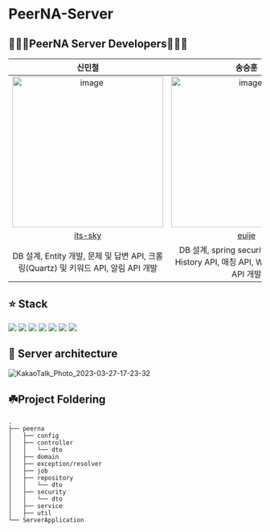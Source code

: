 # PeerNA-Server

## 👨🏻‍💻PeerNA Server Developers👨🏻‍💻

| 신민철 | 송승훈 |
| :---------:|:----------:|
|<img width="300" alt="image" src="https://avatars.githubusercontent.com/u/48898994?s=400&u=7ced4be7b2af430c876d1453fa5f4f028a9902f9&v=4"> | <img width="300"  alt="image" src="https://avatars.githubusercontent.com/u/45088611?v=4"> | 
| [its-sky](https://github.com/its-sky) | [euije](https://github.com/sseunghoon) |
| DB 설계, Entity 개발, 문제 및 답변 API, 크롤링(Quartz) 및 키워드 API, 알림 API 개발 | DB 설계, spring security, 소셜 로그인, History API, 매칭 API, Web Socket 채팅 API 개발 |


## ⭐ Stack
<img src="https://img.shields.io/badge/Spring-6db33f?style=flat&logo=Spring&logoColor=FFFFFF"/> <img src="https://img.shields.io/badge/SpringBoot-6db33f?style=flat&logo=Spring Boot&logoColor=FFFFFF"/> 
<img src="https://img.shields.io/badge/Java-e6e6fa?style=flat&logo=OpenJDK&logoColor=000000"/>
<img src="https://img.shields.io/badge/MariaDB-003545?style=flat&logo=MariaDB&logoColor=FFFFFF"/>
<img src="https://img.shields.io/badge/Redis-DC382D?style=flat&logo=Redis&logoColor=FFFFFF"/>
<img src="https://img.shields.io/badge/AWS-232F3E?style=flat&logo=Amazon AWS&logoColor=FFFFFF"/>
<img src="https://img.shields.io/badge/Docker-FFFFFF?style=flat&logo=Docker&logoColor=2496ED"/>

## 📌 Server architecture
![KakaoTalk_Photo_2023-03-27-17-23-32](https://github.com/PeerNA/Backend/assets/48898994/baf269f5-84ee-4e8e-acb5-f30ad1da58c0)



## ☘️Project Foldering

```
.
├── peerna
│   ├── config
│   ├── controller
│   │   └── dto
│   ├── domain
│   ├── exception/resolver
│   ├── job
│   ├── repository
│   │   └── dto
│   ├── security
│   │   └── dto
│   ├── service
│   ├── util
└── ServerApplication

```

<br>
